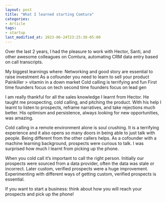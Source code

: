 ```yaml
---
layout: post
title: "What I learned starting Comtura"
categories:
- Article
tags:
- startup
last_modified_at: 2023-06-24T23:25:30-05:00
---
```


Over the last 2 years, I had the pleasure to work with Hector, Santi, and other awesome colleagues on Comtura, automating CRM data entry based on call transcripts.

My biggest learnings where:
Networking and good story are essential to raise investment
As a cofounder you need to learn to sell your product
Painkiller > vitamin in a down market
Cold calling is terrifying and fun
First time founders focus on tech second time founders focus on lead gen

I am really thankful for all the sales knowledge I learnt from Hector. He taught me prospecting, cold calling, and pitching the product. With his help I learnt to listen to prospects, reframe narratives, and take rejections much better. His optimism and persistence, always looking for new opportunities, was amazing.

Cold calling in a remote environment alone is soul crushing. It is a terrifying experience and it also opens so many doors in being able to just talk with people. Being different from the other callers helps. As a cofounder with a machine learning background, prospects were curious to talk. I was surprised how much I learnt from picking up the phone.

When you cold call it’s important to call the right person. Initially our prospects were sourced from a data provider, often the data was stale or incorrect. Later custom, verified prospects were a huge improvement. Experimenting with different ways of getting custom, verified prospects is essential.

If you want to start a business: think about how you will reach your prospects and pick up the phone!
